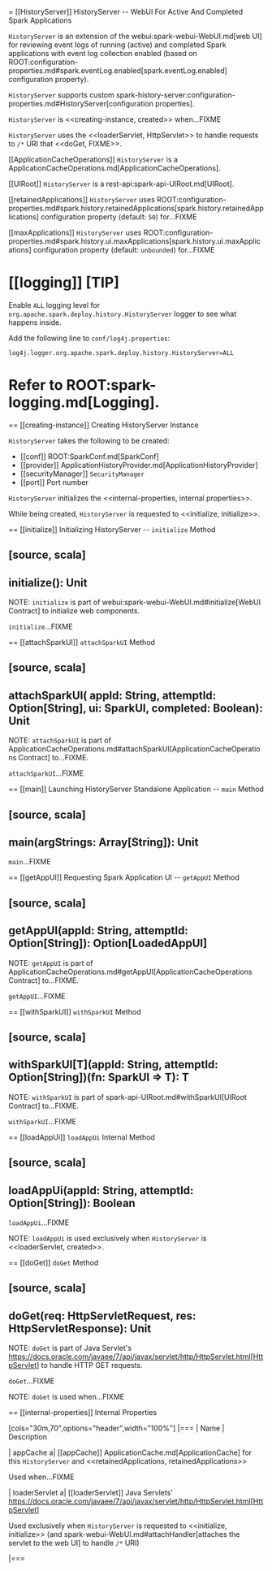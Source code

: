= [[HistoryServer]] HistoryServer -- WebUI For Active And Completed Spark Applications

`HistoryServer` is an extension of the webui:spark-webui-WebUI.md[web UI] for reviewing event logs of running (active) and completed Spark applications with event log collection enabled (based on ROOT:configuration-properties.md#spark.eventLog.enabled[spark.eventLog.enabled] configuration property).

`HistoryServer` supports custom spark-history-server:configuration-properties.md#HistoryServer[configuration properties].

`HistoryServer` is <<creating-instance, created>> when...FIXME

`HistoryServer` uses the <<loaderServlet, HttpServlet>> to handle requests to `/*` URI that <<doGet, FIXME>>.

[[ApplicationCacheOperations]]
`HistoryServer` is a ApplicationCacheOperations.md[ApplicationCacheOperations].

[[UIRoot]]
`HistoryServer` is a rest-api:spark-api-UIRoot.md[UIRoot].

[[retainedApplications]]
`HistoryServer` uses ROOT:configuration-properties.md#spark.history.retainedApplications[spark.history.retainedApplications] configuration property (default: `50`) for...FIXME

[[maxApplications]]
`HistoryServer` uses ROOT:configuration-properties.md#spark.history.ui.maxApplications[spark.history.ui.maxApplications] configuration property (default: `unbounded`) for...FIXME

[[logging]]
[TIP]
====
Enable `ALL` logging level for `org.apache.spark.deploy.history.HistoryServer` logger to see what happens inside.

Add the following line to `conf/log4j.properties`:

```
log4j.logger.org.apache.spark.deploy.history.HistoryServer=ALL
```

Refer to ROOT:spark-logging.md[Logging].
====

== [[creating-instance]] Creating HistoryServer Instance

`HistoryServer` takes the following to be created:

* [[conf]] ROOT:SparkConf.md[SparkConf]
* [[provider]] ApplicationHistoryProvider.md[ApplicationHistoryProvider]
* [[securityManager]] `SecurityManager`
* [[port]] Port number

`HistoryServer` initializes the <<internal-properties, internal properties>>.

While being created, `HistoryServer` is requested to <<initialize, initialize>>.

== [[initialize]] Initializing HistoryServer -- `initialize` Method

[source, scala]
----
initialize(): Unit
----

NOTE: `initialize` is part of webui:spark-webui-WebUI.md#initialize[WebUI Contract] to initialize web components.

`initialize`...FIXME

== [[attachSparkUI]] `attachSparkUI` Method

[source, scala]
----
attachSparkUI(
  appId: String,
  attemptId: Option[String],
  ui: SparkUI,
  completed: Boolean): Unit
----

NOTE: `attachSparkUI` is part of ApplicationCacheOperations.md#attachSparkUI[ApplicationCacheOperations Contract] to...FIXME.

`attachSparkUI`...FIXME

== [[main]] Launching HistoryServer Standalone Application -- `main` Method

[source, scala]
----
main(argStrings: Array[String]): Unit
----

`main`...FIXME

== [[getAppUI]] Requesting Spark Application UI -- `getAppUI` Method

[source, scala]
----
getAppUI(appId: String, attemptId: Option[String]): Option[LoadedAppUI]
----

NOTE: `getAppUI` is part of ApplicationCacheOperations.md#getAppUI[ApplicationCacheOperations Contract] to...FIXME.

`getAppUI`...FIXME

== [[withSparkUI]] `withSparkUI` Method

[source, scala]
----
withSparkUI[T](appId: String, attemptId: Option[String])(fn: SparkUI => T): T
----

NOTE: `withSparkUI` is part of spark-api-UIRoot.md#withSparkUI[UIRoot Contract] to...FIXME.

`withSparkUI`...FIXME

== [[loadAppUi]] `loadAppUi` Internal Method

[source, scala]
----
loadAppUi(appId: String, attemptId: Option[String]): Boolean
----

`loadAppUi`...FIXME

NOTE: `loadAppUi` is used exclusively when `HistoryServer` is <<loaderServlet, created>>.

== [[doGet]] `doGet` Method

[source, scala]
----
doGet(req: HttpServletRequest, res: HttpServletResponse): Unit
----

NOTE: `doGet` is part of Java Servlet's https://docs.oracle.com/javaee/7/api/javax/servlet/http/HttpServlet.html[HttpServlet] to handle HTTP GET requests.

`doGet`...FIXME

NOTE: `doGet` is used when...FIXME

== [[internal-properties]] Internal Properties

[cols="30m,70",options="header",width="100%"]
|===
| Name
| Description

| appCache
a| [[appCache]] ApplicationCache.md[ApplicationCache] for this `HistoryServer` and <<retainedApplications, retainedApplications>>

Used when...FIXME

| loaderServlet
a| [[loaderServlet]] Java Servlets' https://docs.oracle.com/javaee/7/api/javax/servlet/http/HttpServlet.html[HttpServlet]

Used exclusively when `HistoryServer` is requested to <<initialize, initialize>> (and spark-webui-WebUI.md#attachHandler[attaches the servlet to the web UI] to handle `/*` URI)

|===
